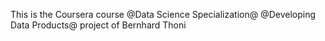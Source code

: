 This is the Coursera course @Data Science Specialization@
@Developing Data Products@ project of Bernhard Thoni
